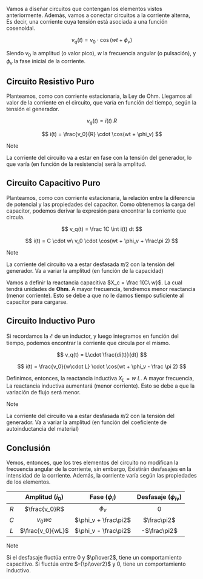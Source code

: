 Vamos a diseñar circuitos que contengan los elementos vistos anteriormente. Además, vamos a conectar circuitos a la corriente alterna, Es decir, una corriente cuya tensión está asociada a una función cosenoidal.

$$
v_q(t) = v_0 \cdot \cos(wt + \phi_v)
$$

Siendo $v_0$ la amplitud (o valor pico), $w$ la frecuencia angular (o pulsación), y $\phi_v$ la fase inicial de la corriente.

## Circuito Resistivo Puro

Planteamos, como con corriente estacionaria, la Ley de Ohm. Llegamos al valor de la corriente en el circuito, que varía en función del tiempo, según la tensión el generador.

$$
v_q(t) = i(t)\ R
$$

$$
i(t) = \frac{v_0}{R} \cdot \cos(wt + \phi_v)
$$

> [!note]
> La corriente del circuito va a estar en fase con la tensión del generador, lo que varía (en función de la resistencia) será la amplitud.

## Circuito Capacitivo Puro

Planteamos, como con corriente estacionaria, la relación entre la diferencia de potencial y las propiedades del capacitor. Como obtenemos la carga del capacitor, podemos derivar la expresión para encontrar la corriente que circula.

$$
v_q(t) = \frac 1C \int i(t) dt
$$

$$
i(t) = C \cdot w\ v_0  \cdot \cos(wt + \phi_v + \frac\pi 2)
$$

> [!note]
> La corriente del circuito va a estar desfasada $\pi/2$ con la tensión del generador. Va a variar la amplitud (en función de la capacidad)

Vamos a definir la reactancia capacitiva $X_c = \frac 1{C\ w}$. La cual tendrá unidades de **Ohm**. A mayor frecuencia, tendremos menor reactancia (menor corriente). Esto se debe a que no le damos tiempo suficiente al capacitor para cargarse.

## Circuito Inductivo Puro

Si recordamos la $\mathcal E$ de un inductor, y luego integramos en función del tiempo, podemos encontrar la corriente que circula por el mismo.

$$
v_q(t) = L\cdot \frac{di(t)}{dt}
$$

$$
i(t) = \frac{v_0}{w\cdot L} \cdot \cos(wt + \phi_v - \frac \pi 2)
$$

Definimos, entonces, la reactancia inductiva $X_L = w\ L$. A mayor frecuencia, La reactancia inductiva aumentará (menor corriente). Esto se debe a que la variación de flujo será menor.

> [!note]
> La corriente del circuito va a estar desfasada $\pi/2$ con la tensión del generador. Va a variar la amplitud (en función del coeficiente de autoinductancia del material)

## Conclusión

Vemos, entonces, que los tres elementos del circuito no modifican la frecuencia angular de la corriente, sin embargo, Existirán desfasajes en la intensidad de la corriente. Además, la corriente varía según las propiedades de los elementos.

|     | Amplitud $(i_0)$ |   Fase $(\phi_i)$    | Desfasaje $(\phi_{iv})$ |
|:---:|:----------------:|:--------------------:|:-----------------------:|
| $R$ |  $\frac{v_0}R$   |       $\phi_v$       |            0            |
| $C$ |     $v_0wc$      | $\phi_v + \frac\pi2$ |       $\frac\pi2$       |
| $L$ | $\frac{v_0}{wL}$ | $\phi_v - \frac\pi2$ |      -$\frac\pi2$       |

> [!note]
> Si el desfasaje fluctúa entre $0$ y $\pi\over2$, tiene un comportamiento capacitivo. Si fluctúa entre $-{\pi\over2}$ y $0$, tiene un comportamiento inductivo.
